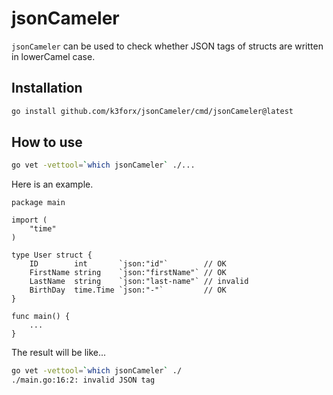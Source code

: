 # jsonCameler

`jsonCameler` can be used to check whether JSON tags of structs are written in lowerCamel case.

## Installation

```bash
go install github.com/k3forx/jsonCameler/cmd/jsonCameler@latest
```

## How to use

```bash
go vet -vettool=`which jsonCameler` ./...
```

Here is an example.

```golang
package main

import (
	"time"
)

type User struct {
	ID        int       `json:"id"`        // OK
	FirstName string    `json:"firstName"` // OK
	LastName  string    `json:"last-name"` // invalid
	BirthDay  time.Time `json:"-"`         // OK
}

func main() {
	...
}
```

The result will be like...

```bash
go vet -vettool=`which jsonCameler` ./
./main.go:16:2: invalid JSON tag
```